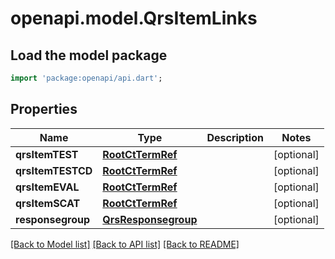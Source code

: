 # openapi.model.QrsItemLinks

## Load the model package
```dart
import 'package:openapi/api.dart';
```

## Properties
Name | Type | Description | Notes
------------ | ------------- | ------------- | -------------
**qrsItemTEST** | [**RootCtTermRef**](RootCtTermRef.md) |  | [optional] 
**qrsItemTESTCD** | [**RootCtTermRef**](RootCtTermRef.md) |  | [optional] 
**qrsItemEVAL** | [**RootCtTermRef**](RootCtTermRef.md) |  | [optional] 
**qrsItemSCAT** | [**RootCtTermRef**](RootCtTermRef.md) |  | [optional] 
**responsegroup** | [**QrsResponsegroup**](QrsResponsegroup.md) |  | [optional] 

[[Back to Model list]](../README.md#documentation-for-models) [[Back to API list]](../README.md#documentation-for-api-endpoints) [[Back to README]](../README.md)


